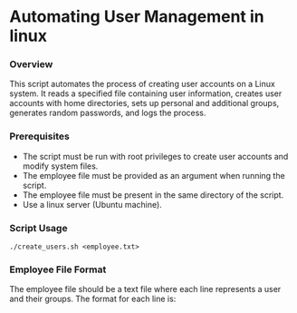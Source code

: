# Automating User Management in linux

### Overview

This script automates the process of creating user accounts on a Linux system. It reads a specified file containing user information, creates user accounts with home directories, sets up personal and additional groups, generates random passwords, and logs the process.

### Prerequisites

- The script must be run with root privileges to create user accounts and modify system files.
- The employee file must be provided as an argument when running the script.
- The employee file must be present in the same directory of the script.
- Use a linux server (Ubuntu machine).

### Script Usage

```
./create_users.sh <employee.txt>
```

### Employee File Format

The employee file should be a text file where each line represents a user and their groups. The format for each line is:

